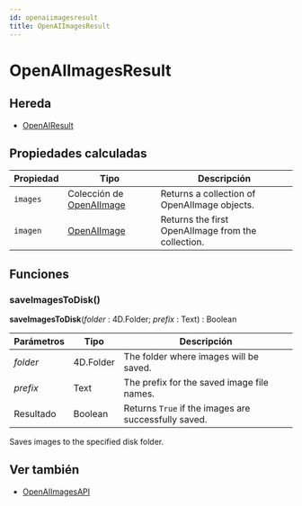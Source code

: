 ```yaml
---
id: openaiimagesresult
title: OpenAIImagesResult
---
```


# OpenAIImagesResult

## Hereda

- [OpenAIResult](OpenAIResult.md)

## Propiedades calculadas

| Propiedad | Tipo                                       | Descripción                                                        |
| --------- | ------------------------------------------ | ------------------------------------------------------------------ |
| `images`  | Colección de [OpenAIImage](OpenAIImage.md) | Returns a collection of OpenAIImage objects.       |
| `imagen`  | [OpenAIImage](OpenAIImage.md)              | Returns the first OpenAIImage from the collection. |

## Funciones

### saveImagesToDisk()

**saveImagesToDisk**(*folder* : 4D.Folder; *prefix* : Text) : Boolean

| Parámetros | Tipo                      | Descripción                                                          |
| ---------- | ------------------------- | -------------------------------------------------------------------- |
| *folder*   | 4D.Folder | The folder where images will be saved.               |
| *prefix*   | Text                      | The prefix for the saved image file names.           |
| Resultado  | Boolean                   | Returns `True` if the images are successfully saved. |

Saves images to the specified disk folder.

## Ver también

- [OpenAIImagesAPI](OpenAIImagesAPI.md)
